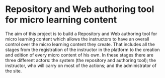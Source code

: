 # Repository and Web authoring tool for micro learning content
The aim of this project is to build a Repository and Web authoring
tool for micro learning content which allows the instructors to have an overall control over the
micro learning content they create. That includes all the stages from the registration of the
instructor in the platform to the creation and edition of every micro content of his own. In
these stages there are three different actors: the system (the repository and authoring tool);
the instructor, who will carry on most of the actions; and the administrator of the site.
